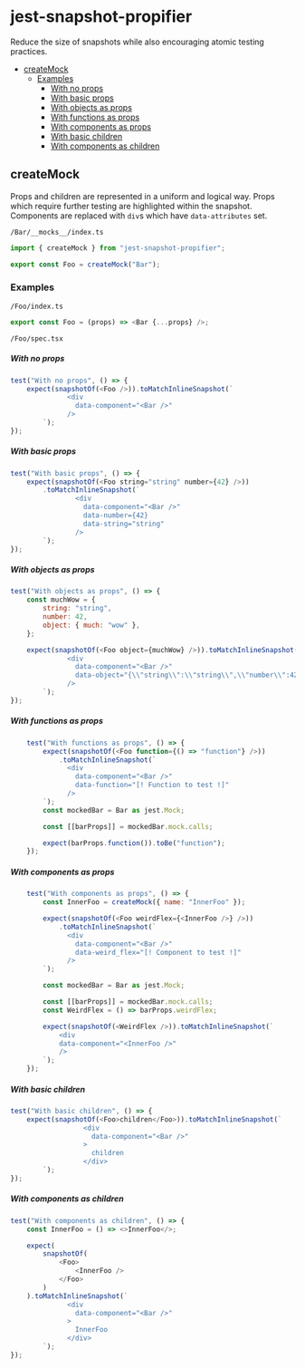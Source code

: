 # jest-snapshot-propifier<!-- omit in toc -->

Reduce the size of snapshots while also encouraging atomic testing practices.

-   [createMock](#createmock)
    -   [Examples](#examples)
        -   [With no props](#with-no-props)
        -   [With basic props](#with-basic-props)
        -   [With objects as props](#with-objects-as-props)
        -   [With functions as props](#with-functions-as-props)
        -   [With components as props](#with-components-as-props)
        -   [With basic children](#with-basic-children)
        -   [With components as children](#with-components-as-children)

## createMock

Props and children are represented in a uniform and logical way. Props which require further testing are highlighted within the snapshot. Components are replaced with `div`s which have `data-attributes` set.

`/Bar/__mocks__/index.ts`

```js
import { createMock } from "jest-snapshot-propifier";

export const Foo = createMock("Bar");
```

### Examples

`/Foo/index.ts`

```js
export const Foo = (props) => <Bar {...props} />;
```

`/Foo/spec.tsx`

##### With no props

```js
test("With no props", () => {
	expect(snapshotOf(<Foo />)).toMatchInlineSnapshot(`
    	      <div
    	        data-component="<Bar />"
    	      />
        `);
});
```

##### With basic props

```js
test("With basic props", () => {
	expect(snapshotOf(<Foo string="string" number={42} />))
		.toMatchInlineSnapshot(`
    	        <div
    	          data-component="<Bar />"
    	          data-number={42}
    	          data-string="string"
    	        />
        `);
});
```

##### With objects as props

```js
test("With objects as props", () => {
	const muchWow = {
		string: "string",
		number: 42,
		object: { much: "wow" },
	};

	expect(snapshotOf(<Foo object={muchWow} />)).toMatchInlineSnapshot(`
    	      <div
    	        data-component="<Bar />"
    	        data-object="{\\"string\\":\\"string\\",\\"number\\":42,\\"object\\":{\\"much\\":\\"wow\\"}}"
    	      />
        `);
});
```

##### With functions as props

```js
    test("With functions as props", () => {
    	expect(snapshotOf(<Foo function={() => "function"} />))
    		.toMatchInlineSnapshot(`
    	      <div
    	        data-component="<Bar />"
    	        data-function="[! Function to test !]"
    	      />
        `);
    	const mockedBar = Bar as jest.Mock;

    	const [[barProps]] = mockedBar.mock.calls;

    	expect(barProps.function()).toBe("function");
    });
```

##### With components as props

```js
    test("With components as props", () => {
    	const InnerFoo = createMock({ name: "InnerFoo" });

    	expect(snapshotOf(<Foo weirdFlex={<InnerFoo />} />))
    		.toMatchInlineSnapshot(`
    	      <div
    	        data-component="<Bar />"
    	        data-weird_flex="[! Component to test !]"
    	      />
        `);

    	const mockedBar = Bar as jest.Mock;

    	const [[barProps]] = mockedBar.mock.calls;
    	const WeirdFlex = () => barProps.weirdFlex;

    	expect(snapshotOf(<WeirdFlex />)).toMatchInlineSnapshot(`
            <div
            data-component="<InnerFoo />"
            />
        `);
    });
```

##### With basic children

```js
test("With basic children", () => {
	expect(snapshotOf(<Foo>children</Foo>)).toMatchInlineSnapshot(`
    	          <div
    	            data-component="<Bar />"
    	          >
    	            children
    	          </div>
        `);
});
```

##### With components as children

```js
test("With components as children", () => {
	const InnerFoo = () => <>InnerFoo</>;

	expect(
		snapshotOf(
			<Foo>
				<InnerFoo />
			</Foo>
		)
	).toMatchInlineSnapshot(`
    	      <div
    	        data-component="<Bar />"
    	      >
    	        InnerFoo
    	      </div>
        `);
});
```
